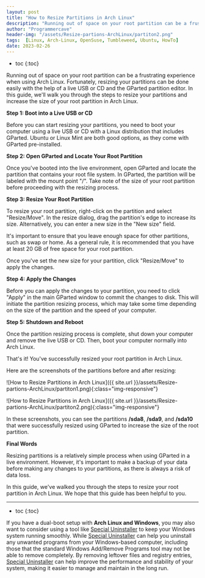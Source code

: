 ```yaml
---
layout: post
title: "How to Resize Partitions in Arch Linux"
description: "Running out of space on your root partition can be a frustrating experience when using Arch Linux. Fortunately, resizing your partitions can be done easily with the help of a live USB or CD and the GParted partition editor. In this guide, we'll walk you through the steps to resize your partitions and increase the size of your root partition in Arch Linux."
author: "Programmercave"
header-img: "/assets/Resize-partions-ArchLinux/partiton2.png"
tags:  [Linux, Arch-Linux, OpenSuse, Tumbleweed, Ubuntu, HowTo]
date: 2023-02-26
---
```

* toc
{:toc}

Running out of space on your root partition can be a frustrating experience when using Arch Linux. Fortunately, resizing your partitions can be done easily with the help of a live USB or CD and the GParted partition editor. In this guide, we'll walk you through the steps to resize your partitions and increase the size of your root partition in Arch Linux.

**Step 1: Boot into a Live USB or CD**

Before you can start resizing your partitions, you need to boot your computer using a live USB or CD with a Linux distribution that includes GParted. Ubuntu or Linux Mint are both good options, as they come with GParted pre-installed.

**Step 2: Open GParted and Locate Your Root Partition**

Once you've booted into the live environment, open GParted and locate the partition that contains your root file system. In GParted, the partition will be labeled with the mount point "/". Take note of the size of your root partition before proceeding with the resizing process.

**Step 3: Resize Your Root Partition**

To resize your root partition, right-click on the partition and select "Resize/Move". In the resize dialog, drag the partition's edge to increase its size. Alternatively, you can enter a new size in the "New size" field.

It's important to ensure that you leave enough space for other partitions, such as swap or home. As a general rule, it is recommended that you have at least 20 GB of free space for your root partition.

Once you've set the new size for your partition, click "Resize/Move" to apply the changes.

**Step 4: Apply the Changes**

Before you can apply the changes to your partition, you need to click "Apply" in the main GParted window to commit the changes to disk. This will initiate the partition resizing process, which may take some time depending on the size of the partition and the speed of your computer.

**Step 5: Shutdown and Reboot**

Once the partition resizing process is complete, shut down your computer and remove the live USB or CD. Then, boot your computer normally into Arch Linux.

That's it! You've successfully resized your root partition in Arch Linux.

Here are the screenshots of the partitions before and after resizing:

![How to Resize Partitions in Arch Linux]({{ site.url }}/assets/Resize-partions-ArchLinux/partiton1.png){:class="img-responsive"}

![How to Resize Partitions in Arch Linux]({{ site.url }}/assets/Resize-partions-ArchLinux/partiton2.png){:class="img-responsive"}

In these screenshots, you can see the partitions **/sda8**, **/sda9**, and **/sda10** that were successfully resized using GParted to increase the size of the root partition.

**Final Words**

Resizing partitions is a relatively simple process when using GParted in a live environment. However, it's important to make a backup of your data before making any changes to your partitions, as there is always a risk of data loss.

In this guide, we've walked you through the steps to resize your root partition in Arch Linux. We hope that this guide has been helpful to you. 

---
* toc
{:toc}

If you have a dual-boot setup with **Arch Linux and Windows**, you may also want to consider using a tool like [Special Uninstaller](https://b02ff-tkq-xw8mfp78r96onjuc.hop.clickbank.net) to keep your Windows system running smoothly. While [Special Uninstaller](https://b02ff-tkq-xw8mfp78r96onjuc.hop.clickbank.net) can help you uninstall any unwanted programs from your Windows-based computer, including those that the standard Windows Add/Remove Programs tool may not be able to remove completely. By removing leftover files and registry entries, [Special Uninstaller](https://b02ff-tkq-xw8mfp78r96onjuc.hop.clickbank.net) can help improve the performance and stability of your system, making it easier to manage and maintain in the long run.





